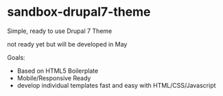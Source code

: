 sandbox-drupal7-theme
=====================

Simple, ready to use Drupal 7 Theme

not ready yet but will be developed in May

Goals:

- Based on HTML5 Boilerplate
- Mobile/Responsive Ready
- develop individual templates fast and easy with HTML/CSS/Javascript
  
